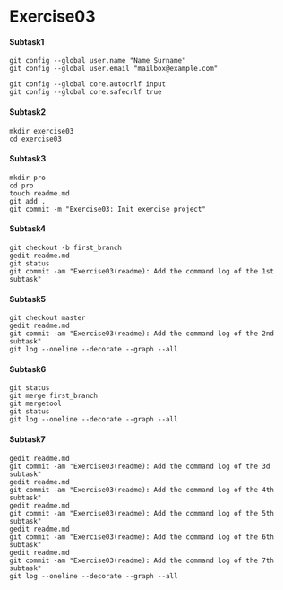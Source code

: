 # Exercise03


#### Subtask1
    git config --global user.name "Name Surname"
    git config --global user.email "mailbox@example.com"

    git config --global core.autocrlf input
    git config --global core.safecrlf true

#### Subtask2

    mkdir exercise03
    cd exercise03

#### Subtask3

    mkdir pro
    cd pro
    touch readme.md
    git add .
    git commit -m "Exercise03: Init exercise project"

#### Subtask4

    git checkout -b first_branch
    gedit readme.md
    git status
    git commit -am "Exercise03(readme): Add the command log of the 1st subtask"

#### Subtask5

    git checkout master
    gedit readme.md
    git commit -am "Exercise03(readme): Add the command log of the 2nd subtask"
    git log --oneline --decorate --graph --all

#### Subtask6

    git status
    git merge first_branch
    git mergetool
    git status
    git log --oneline --decorate --graph --all

#### Subtask7

    gedit readme.md
    git commit -am "Exercise03(readme): Add the command log of the 3d subtask"
    gedit readme.md
    git commit -am "Exercise03(readme): Add the command log of the 4th subtask"
    gedit readme.md
    git commit -am "Exercise03(readme): Add the command log of the 5th subtask"
    gedit readme.md
    git commit -am "Exercise03(readme): Add the command log of the 6th subtask"
    gedit readme.md
    git commit -am "Exercise03(readme): Add the command log of the 7th subtask"
    git log --oneline --decorate --graph --all


